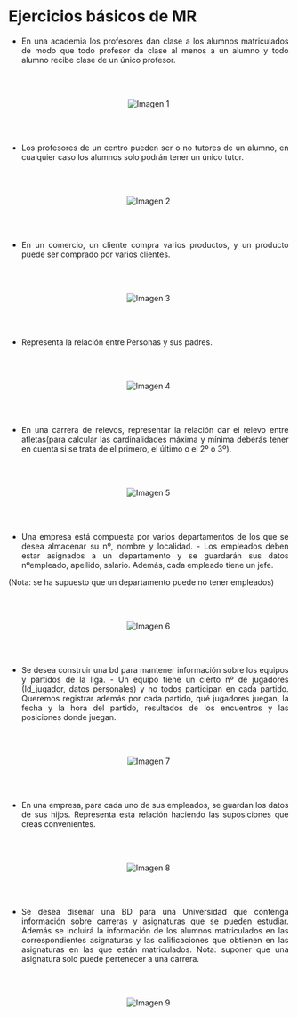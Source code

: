 # Ejercicios básicos de MR

<div align="justify">

- En una academia los profesores dan clase a los alumnos matriculados de modo que todo profesor da clase al menos a un alumno y todo alumno recibe clase de un único profesor.
<br>
<br>
<div align="center">

![Imagen 1](img/1.png)

</div>
<br>
<br>

- Los profesores de un centro pueden ser o no tutores de un alumno, en cualquier caso los alumnos solo podrán tener un único tutor.

<br>
<br>
<div align="center">

![Imagen 2](img/2.png)

</div>
<br>
<br>

- En un comercio, un cliente compra varios productos, y un producto puede ser comprado por varios clientes.

<br>
<br>
<div align="center">

![Imagen 3](img/3.png)

</div>
<br>
<br>

- Representa la relación entre Personas y sus padres.

<br>
<br>
<div align="center">

![Imagen 4](img/4.png)

</div>
<br>
<br>

- En una carrera de relevos, representar la relación dar el relevo entre atletas(para calcular las cardinalidades máxima y mínima deberás tener en cuenta si se trata de el primero, el último o el 2º o 3º).

<br>
<br>
<div align="center">

![Imagen 5](img/5.png)

</div>
<br>
<br>

- Una empresa está compuesta por varios departamentos de los que se desea almacenar su nº, nombre y localidad. - Los empleados deben estar asignados a un departamento y se guardarán sus datos nºempleado, apellido, salario. Además, cada empleado tiene un jefe.

(Nota: se ha supuesto que un departamento puede no tener empleados)

<br>
<br>
<div align="center">

![Imagen 6](img/6.png)

</div>
<br>
<br>

- Se desea construir una bd para mantener información sobre los equipos y partidos de la liga. - Un equipo tiene un cierto nº de jugadores (Id_jugador, datos personales) y no todos participan en cada partido. Queremos registrar además por cada partido, qué jugadores juegan, la fecha y la hora del partido, resultados de los encuentros y las posiciones donde juegan.

<br>
<br>
<div align="center">

![Imagen 7](img/7.png)

</div>
<br>
<br>

- En una empresa, para cada uno de sus empleados, se guardan los datos de sus hijos. Representa esta relación haciendo las suposiciones que creas convenientes.

<br>
<br>
<div align="center">

![Imagen 8](img/8.png)

</div>
<br>
<br>

- Se desea diseñar una BD para una Universidad que contenga información sobre carreras y asignaturas que se pueden estudiar. Además se incluirá la información de los alumnos matriculados en las correspondientes asignaturas y las calificaciones que obtienen en las asignaturas en las que están matriculados. Nota: suponer que una asignatura solo puede pertenecer a una carrera.

<br>
<br>
<div align="center">

![Imagen 9](img/9.png)

</div>
<br>
<br>

</div>